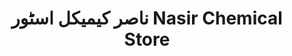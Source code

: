 ---
title: "ناصر کیمیکل اسٹور Nasir Chemical Store"
url: /karachi/nsr-khymykhl-sttwr-nasir-chemical-store/
shop: Allgemein
---